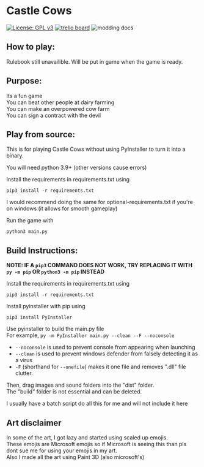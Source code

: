 # Castle Cows
[![License: GPL v3](https://img.shields.io/badge/License-GPLv3-blue.svg)](https://www.gnu.org/licenses/gpl-3.0)
[![trello board](https://img.shields.io/badge/todo%20board-trello-blue.svg)](https://trello.com/b/5BatIDc3/todo)
![modding docs](https://img.shields.io/badge/modding%20docs-COMING%20SOON-blue.svg)

## How to play:
Rulebook still unavailible. Will be put in game when the game is ready.

## Purpose:
Its a fun game
<br>You can beat other people at dairy farming
<br>You can make an overpowered cow farm
<br>You can sign a contract with the devil

## Play from source:
This is for playing Castle Cows without using PyInstaller to turn it into a binary.

You will need python 3.9+ (other versions cause errors)

Install the requirements in requirements.txt using
```
pip3 install -r requirements.txt
```
I would recommend doing the same for optional-requirements.txt if you're on windows (it allows for smooth gameplay)

Run the game with 
```
python3 main.py
```

## Build Instructions:
**NOTE: IF A `pip3` COMMAND DOES NOT WORK, TRY REPLACING IT WITH `py -m pip` OR `python3 -m pip` INSTEAD**

Install the requirements in requirements.txt using
```
pip3 install -r requirements.txt
```
Install pyinstaller with pip using
```
pip3 install PyInstaller
```
Use pyinstaller to build the main.py file
<br>For example, `py -m PyInstaller main.py --clean --F --noconsole`
- `--noconsole` is used to prevent console from appearing when launching
- `--clean` is used to prevent windows defender from falsely detecting it as a virus
- `-F` (shorthand for `--onefile`) makes it one file and removes ".dll" file clutter.

Then, drag images and sound folders into the "dist" folder.<br>
The "build" folder is not essential and can be deleted.

I usually have a batch script do all this for me and will not include it here

## Art disclaimer
In some of the art, I got lazy and started using scaled up emojis.
<br>These emojis are Microsoft emojis so if Microsoft is seeing this than pls dont sue me for using your emojis in my art.
<br>Also I made all the art using Paint 3D (also microsoft's)